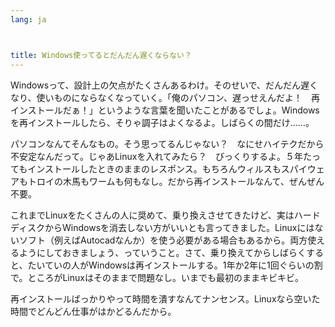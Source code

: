 ```yaml
---
lang: ja



title: Windows使ってるとだんだん遅くならない？
---
```


Windowsって、設計上の欠点がたくさんあるわけ。そのせいで、だんだん遅くなり、使いものにならなくなっていく。「俺のパソコン、遅っせえんだよ！　再インストールだぁ！」というような言葉を聞いたことがあるでしょ。Windowsを再インストールしたら、そりゃ調子はよくなるよ。しばらくの間だけ……。

パソコンなんてそんなもの。そう思ってるんじゃない？　なにせハイテクだから不安定なんだって。じゃあLinuxを入れてみたら？　びっくりするよ。５年たってもインストールしたときのままのレスポンス。もちろんウィルスもスパイウェアもトロイの木馬もワームも何もなし。だから再インストールなんて、ぜんぜん不要。

これまでLinuxをたくさんの人に奨めて、乗り換えさせてきたけど、実はハードディスクからWindowsを消去しない方がいいとも言ってきました。Linuxにはないソフト（例えばAutocadなんか）を使う必要がある場合もあるから。両方使えるようにしておきましょう、っていうこと。さて、乗り換えてからしばらくすると、たいていの人がWindowsは再インストールする。1年か2年に1回ぐらいの割で。ところがLinuxはそのままで問題なし。いまでも最初のままキビキビ。

再インストールばっかりやって時間を潰すなんてナンセンス。Linuxなら空いた時間でどんどん仕事がはかどるんだから。




